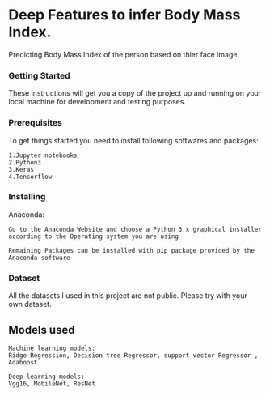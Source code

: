 # Deep Features to infer Body Mass Index.

Predicting Body Mass Index of the person based on thier face image.

### Getting Started

These instructions will get you a copy of the project up and running on your local machine for development and testing purposes.

### Prerequisites

To get things started you need to install following softwares and packages:
```
1.Jupyter notebooks
2.Python3
3.Keras
4.Tensorflow
```

### Installing
Anaconda:
```
Go to the Anaconda Website and choose a Python 3.x graphical installer according to the Operating system you are using 
```
```
Remaining Packages can be installed with pip package provided by the Anaconda software 
```

### Dataset

All the datasets I used in this project are not public. Please try with your own dataset.


## Models used
```
Machine learning models:
Ridge Regression, Decision tree Regressor, support vector Regressor , Adaboost

Deep learning models:
Vgg16, MobileNet, ResNet 
```
